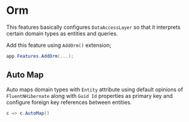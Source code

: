# Orm

This features basically configures `DataAccessLayer` so that it interprets
certain domain types as entities and queries.

Add this feature using `AddOrm()` extension;

```csharp
app.Features.AddOrm(...);
```

## Auto Map

Auto maps domain types with `Entity` attribute using default opinions of
`FluentNHibernate` along with `Guid Id` properties as primary key and configure
foreign key references between entities.

```csharp
c => c.AutoMap()
```
